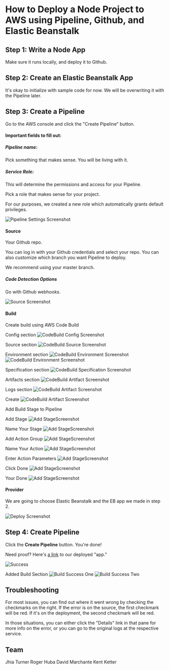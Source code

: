 # How to Deploy a Node Project to AWS using Pipeline, Github, and Elastic Beanstalk


## Step 1: Write a Node App

Make sure it runs locally, and deploy it to Github. 

## Step 2: Create an Elastic Beanstalk App

It's okay to initialize with sample code for now. We will be overwriting it with the Pipeline later. 

## Step 3: Create a Pipeline

Go to the AWS console and click the "Create Pipeline" button.  

#### Important fields to fill out:

##### Pipeline name:

Pick something that makes sense. You will be living with it.

##### Service Role:

This will determine the permissions and access for your Pipeline. 

Pick a role that makes sense for your project. 

For our purposes, we created a new role which automatically grants default privileges.

![Pipeline Settings Screenshot](./assets/Pipeline_Settings.png) 

#### Source 

Your Github repo. 

You can log in with your Github credentials and select your repo. You can also customize which branch you want 
Pipeline to deploy. 

We recommend using your master branch.

##### Code Detection Options

Go with Github webhooks. 

![Source Screenshot](assets/Add_Source.png)


#### Build

Create build using AWS Code Build

Config section
![CodeBuild Config Screenshot](assets/1-create-build-config.png)

Source section
![CodeBuild Source Screenshot](assets/2-create-build-source.png)

Environment section
![CodeBuild Environment Screenshot](assets/3a-create-build-env.png)
![CodeBuild Environment Screenshot](assets/3b-create-build-env.png)

Specification section
![CodeBuild Specification Screenshot](assets/4-create-build-spec.png)

Artifacts section
![CodeBuild Artifact Screenshot](assets/5-create-build-artifacts.png)

Logs section
![CodeBuild Artifact Screenshot](assets/6-create-build-logs.png)

Create
![CodeBuild Artifact Screenshot](assets/7-create-build-create.png)

Add Build Stage to Pipeline

Add Stage
![Add StageScreenshot](assets/0-add-stage.png)

Name Your Stage
![Add StageScreenshot](assets/0a-add-stage.png)

Add Action Group
![Add StageScreenshot](assets/0b-add-action-group.png)

Name Your Action
![Add StageScreenshot](assets/0c-add-action.png)

Enter Action Parameters
![Add StageScreenshot](assets/0d-add-action.png)

Click Done
![Add StageScreenshot](assets/0e-add-action.png)

Your Done
![Add StageScreenshot](assets/0f-add-action.png)

#### Provider

We are going to choose Elastic Beanstalk and the EB app we made in step 2.

![Deploy Screenshot](assets/Deploy.png) 

## Step 4: Create Pipeline

Click the **Create Pipeline** button. You're done!

Need proof? Here's [a link](http://mainnodepipeline-env.ptrkp2rcp6.us-west-2.elasticbeanstalk.com/) to our deployed "app."



![Success](./assets/Success.png)

Added Build Section
![Build Success One](./assets/build-success-1.png)
![Build Success Two](./assets/build-success-2.png)

## Troubleshooting

For most issues, you can find out where it went wrong by checking the checkmarks on the right. If the error is on the
 source, the first checkmark will be red. If it's on the deployment, the second checkmark will be red. 
 
 In those situations, you can either click the "Details" link in that pane for more info on the error, or you can go 
 to the original logs at the respective service. 
 
 ## Team
 Jhia Turner
 Roger Huba
 David Marchante
 Kent Ketter




 



















